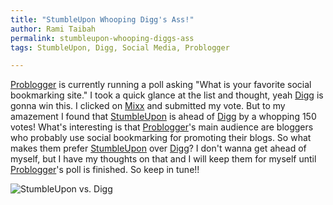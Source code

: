 ```yaml
---
title: "StumbleUpon Whooping Digg's Ass!"
author: Rami Taibah
permalink: stumbleupon-whooping-diggs-ass
tags: StumbleUpon, Digg, Social Media, Problogger

---
```



[Problogger](http://www.problogger.net) is currently running a poll asking "What is your favorite social bookmarking site." I took a quick glance at the list and thought, yeah [Digg](http://www.digg.com) is gonna win this. I clicked on [Mixx](http://www.mixx.com) and submitted my vote. But to my amazement I found that [StumbleUpon](http://www.stumbleupon.com) is ahead of [Digg](http://www.digg.com) by a whopping 150 votes! What's interesting is that [Problogger](http://www.problogger.net/)'s main audience are bloggers who probably use social bookmarking for promoting their blogs. So what makes them prefer [StumbleUpon](http://www.stumbleupon.com) over [Digg](http://www.digg.com)? I don't wanna get ahead of myself, but I have my thoughts on that and I will keep them for myself until [Problogger](http://www.problogger.net)'s poll is finished. So keep in tune!!


![StumbleUpon vs. Digg]({filename}/images/stumbleupon_vs_digg.jpeg)
